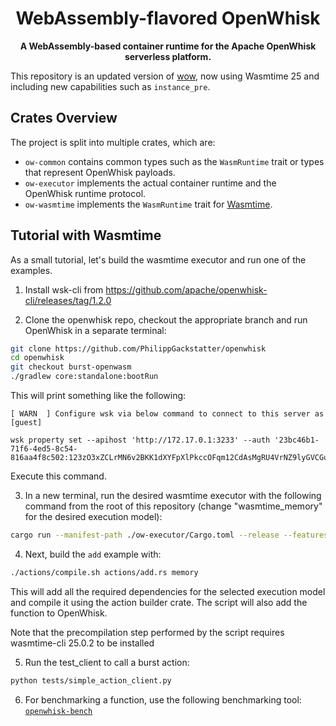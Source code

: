 <div align="center">
  <h1>WebAssembly-flavored OpenWhisk</h1>

<strong>A WebAssembly-based container runtime for the Apache OpenWhisk serverless platform.
</strong>
</div>

This repository is an updated version of [wow](https://github.com/PhilippGackstatter/wow/tree/master), now using Wasmtime 25 and including new capabilities such as `instance_pre`.

## Crates Overview

The project is split into multiple crates, which are:

- `ow-common` contains common types such as the `WasmRuntime` trait or types that represent OpenWhisk payloads.
- `ow-executor` implements the actual container runtime and the OpenWhisk runtime protocol.
- `ow-wasmtime` implements the `WasmRuntime` trait for [Wasmtime](https://github.com/bytecodealliance/wasmtime).

## Tutorial with Wasmtime

As a small tutorial, let's build the wasmtime executor and run one of the examples.

1. Install wsk-cli from https://github.com/apache/openwhisk-cli/releases/tag/1.2.0


2. Clone the openwhisk repo, checkout the appropriate branch and run OpenWhisk in a separate terminal:

```sh
git clone https://github.com/PhilippGackstatter/openwhisk
cd openwhisk
git checkout burst-openwasm
./gradlew core:standalone:bootRun
```

This will print something like the following:

```
[ WARN  ] Configure wsk via below command to connect to this server as [guest]

wsk property set --apihost 'http://172.17.0.1:3233' --auth '23bc46b1-71f6-4ed5-8c54-816aa4f8c502:123zO3xZCLrMN6v2BKK1dXYFpXlPkccOFqm12CdAsMgRU4VrNZ9lyGVCGuMDGIwP'
```

Execute this command.

3. In a new terminal, run the desired wasmtime executor with the following command from the root of this repository (change "wasmtime_memory" for the desired execution model):

```sh
cargo run --manifest-path ./ow-executor/Cargo.toml --release --features wasmtime_memory
```

4. Next, build the `add` example with:

```sh
./actions/compile.sh actions/add.rs memory
```

This will add all the required dependencies for the selected execution model and compile it using the action builder crate. The script will also add the function to OpenWhisk.

Note that the precompilation step performed by the script requires wasmtime-cli 25.0.2 to be installed

5. Run the test_client to call a burst action:

```sh
python tests/simple_action_client.py
```

6. For benchmarking a function, use the following benchmarking tool:
[`openwhisk-bench`](https://github.com/julenbhy/openwhisk-bench/tree/main)
